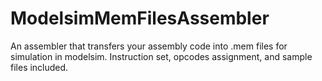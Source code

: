# ModelsimMemFilesAssembler
An assembler that transfers your assembly code into .mem files for simulation in modelsim. Instruction set, opcodes assignment, and sample files included.
